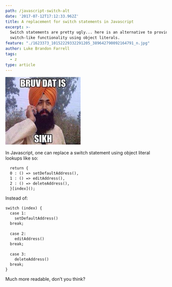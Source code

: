 ```yaml
---
path: /javascript-switch-alt
date: '2017-07-12T17:12:33.962Z'
title: A replacement for switch statements in Javascript
excerpt: >-
  Switch statements are pretty ugly... here is an alternative to provide
  switch-like functionality using object literals.
feature: "./1623373_10152229332291205_389642790092164791_n.jpg"
author: Luke Brandon Farrell
tags:
  - z
type: article  
---
```

![alt text](./1623373_10152229332291205_389642790092164791_n.jpg)

In Javascript, one can replace a switch statement using object literal lookups like so:

```
  return {
  0 : () => setDefaultAddress(),
  1 : () => editAddress(),
  2 : () => deleteAddress(),
  }[index]();
```
Instead of:


```
switch (index) {
  case 1:
    setDefaultAddress()  
  break;

  case 2:
    editAddress()      
  break;

  case 3:
    deleteAddress()    
  break;
}
```

Much more readable, don’t you think?
